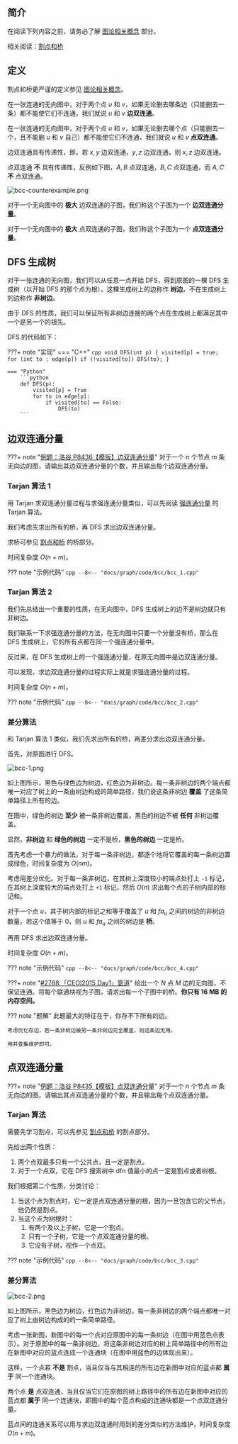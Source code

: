 ## 简介

在阅读下列内容之前，请务必了解 [图论相关概念](concept.md) 部分。

相关阅读：[割点和桥](cut.md)

## 定义

割点和桥更严谨的定义参见 [图论相关概念](concept.md)。

在一张连通的无向图中，对于两个点 $u$ 和 $v$，如果无论删去哪条边（只能删去一条）都不能使它们不连通，我们就说 $u$ 和 $v$  **边双连通**。

在一张连通的无向图中，对于两个点 $u$ 和 $v$，如果无论删去哪个点（只能删去一个，且不能删 $u$ 和 $v$ 自己）都不能使它们不连通，我们就说 $u$ 和 $v$  **点双连通**。

边双连通具有传递性，即，若 $x,y$ 边双连通，$y,z$ 边双连通，则 $x,z$ 边双连通。

点双连通 **不** 具有传递性，反例如下图，$A,B$ 点双连通，$B,C$ 点双连通，而 $A,C$  **不** 点双连通。

![bcc-counterexample.png](../docs/graph/images/bcc-0.svg)

对于一个无向图中的 **极大** 边双连通的子图，我们称这个子图为一个 **边双连通分量**。

对于一个无向图中的 **极大** 点双连通的子图，我们称这个子图为一个 **点双连通分量**。

## DFS 生成树

对于一张连通的无向图，我们可以从任意一点开始 DFS，得到原图的一棵 DFS 生成树（以开始 DFS 的那个点为根），这棵生成树上的边称作 **树边**，不在生成树上的边称作 **非树边**。

由于 DFS 的性质，我们可以保证所有非树边连接的两个点在生成树上都满足其中一个是另一个的祖先。

DFS 的代码如下：

???+ note "实现"
    === "C++"
        ```cpp
        void DFS(int p) {
          visited[p] = true;
          for (int to : edge[p])
            if (!visited[to]) DFS(to);
        }
        ```
    
    === "Python"
        ```python
        def DFS(p):
            visited[p] = True
            for to in edge[p]:
                if visited[to] == False:
                    DFS(to)
        ```

## 边双连通分量

???+ note "[例题：洛谷 P8436【模版】边双连通分量](https://www.luogu.com.cn/problem/P8436)"
    对于一个 $n$ 个节点 $m$ 条无向边的图，请输出其边双连通分量的个数，并且输出每个边双连通分量。

### Tarjan 算法 1

用 Tarjan 求双连通分量过程与求强连通分量类似，可以先阅读 [强连通分量](scc.md) 的 Tarjan 算法。

我们考虑先求出所有的桥，再 DFS 求出边双连通分量。

求桥可参见 [割点和桥](cut.md) 的桥部分。

时间复杂度 $O(n+m)$。

??? note "示例代码"
    ```cpp
    --8<-- "docs/graph/code/bcc/bcc_1.cpp"
    ```

### Tarjan 算法 2

我们先总结出一个重要的性质，在无向图中，DFS 生成树上的边不是树边就只有非树边。

我们联系一下求强连通分量的方法，在无向图中只要一个分量没有桥，那么在 DFS 生成树上，它的所有点都在同一个强连通分量中。

反过来，在 DFS 生成树上的一个强连通分量，在原无向图中是边双连通分量。

可以发现，求边双连通分量的过程实际上就是求强连通分量的过程。

时间复杂度 $O(n+m)$。

??? note "示例代码"
    ```cpp
    --8<-- "docs/graph/code/bcc/bcc_2.cpp"
    ```

### 差分算法

和 Tarjan 算法 1 类似，我们先求出所有的桥，再差分求出边双连通分量。

首先，对原图进行 DFS。

![bcc-1.png](../docs/graph/images/bcc-1.svg)

如上图所示，黑色与绿色边为树边，红色边为非树边。每一条非树边的两个端点都唯一对应了树上的一条由树边构成的简单路径，我们说这条非树边 **覆盖** 了这条简单路径上所有的边。

在图中，绿色的树边 **至少** 被一条非树边覆盖，黑色的树边不被 **任何** 非树边覆盖。

显然，**非树边** 和 **绿色的树边** 一定不是桥，**黑色的树边** 一定是桥。

首先考虑一个暴力的做法，对于每一条非树边，都逐个地将它覆盖的每一条树边置成绿色，时间复杂度为 $O(nm)$。

考虑用差分优化。对于每一条非树边，在其树上深度较小的端点处打上 `-1` 标记，在其树上深度较大的端点处打上 `+1` 标记，然后 $O(n)$ 求出每个点的子树内部的标记和。

对于一个点 $u$，其子树内部的标记之和等于覆盖了 $u$ 和 $fa_u$ 之间的树边的非树边数量。若这个值等于 $0$，则 $u$ 和 $fa_u$ 之间的树边是 **桥**。

再用 DFS 求出边双连通分量。

时间复杂度 $O(n+m)$。

??? note "示例代码"
    ```cpp
    --8<-- "docs/graph/code/bcc/bcc_4.cpp"
    ```

???+ note "[#2788.「CEOI2015 Day1」管道](https://loj.ac/p/2788)"
    给出一个 $N$ 点 $M$ 边的无向图，不保证连通。将每个联通块视为子图，请求出每一个子图中的桥。**你只有 16 MB 的内存空间。**

??? note "题解"
    此题最大的特征在于，你存不下所有的边。

    考虑优化存边，若一条非树边被另一条非树边完全覆盖，则这条边无用。

    用并查集维护即可。

## 点双连通分量

???+ note "[例题：洛谷 P8435【模板】点双连通分量](https://www.luogu.com.cn/problem/P8435)"
    对于一个 $n$ 个节点 $m$ 条无向边的图，请输出其点双连通分量的个数，并且输出每个点双连通分量。

### Tarjan 算法

需要先学习割点，可以先参见 [割点和桥](cut.md) 的割点部分。

先给出两个性质：

1.  两个点双最多只有一个公共点，且一定是割点。
2.  对于一个点双，它在 DFS 搜索树中 dfn 值最小的点一定是割点或者树根。

我们根据第二个性质，分类讨论：

1.  当这个点为割点时，它一定是点双连通分量的根，因为一旦包含它的父节点，他仍然是割点。
2.  当这个点为树根时：
    1.  有两个及以上子树，它是一个割点。
    2.  只有一个子树，它是一个点双连通分量的根。
    3.  它没有子树，视作一个点双。

??? note "示例代码"
    ```cpp
    --8<-- "docs/graph/code/bcc/bcc_3.cpp"
    ```

### 差分算法

![bcc-2.png](../docs/graph/images/bcc-2.svg)

如上图所示，黑色边为树边，红色边为非树边，每一条非树边的两个端点都唯一对应了树上由树边构成的的一条简单路径。

考虑一张新图，新图中的每一个点对应原图中的每一条树边（在图中用蓝色点表示）。对于原图中的每一条非树边，将这条非树边对应的树上简单路径中的所有边在新图中对应的蓝点连成一个连通块（在图中用蓝色的边体现出来）。

这样，一个点若 **不是** 割点，当且仅当与其相连的所有边在新图中对应的蓝点都 **属于** 同一个连通块。

两个点 **是** 点双连通，当且仅当它们在原图的树上路径中的所有边在新图中对应的蓝点都 **属于** 同一个连通块，即图中的每个蓝点构成的连通块都是一个点双连通分量。

蓝点间的连通关系可以用与求边双连通时用到的差分类似的方法维护，时间复杂度 $O(n+m)$。
